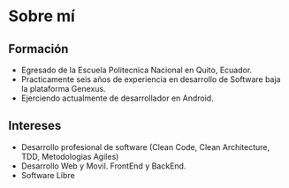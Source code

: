# Sobre mí
## Formación
* Egresado de la Escuela Politecnica Nacional en Quito, Ecuador.
* Practicamente seis años de experiencia en desarrollo de Software baja la plataforma Genexus.
* Ejerciendo actualmente de desarrollador en Android.
## Intereses
* Desarrollo profesional de software (Clean Code, Clean Architecture, TDD, Metodologias Agiles)
* Desarrollo Web y Movil. FrontEnd y BackEnd.
* Software Libre
